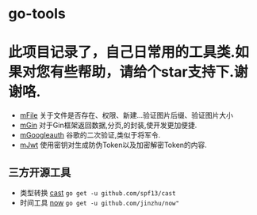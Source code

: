 # go-tools

# 此项目记录了，自己日常用的工具类.如果对您有些帮助，请给个star支持下.谢谢咯.

- [mFile](https://github.com/sun-wenming/go-tools/tree/master/mFile) 关于文件是否存在、权限、新建...验证图片后缀、验证图片大小
- [mGin](https://github.com/sun-wenming/go-tools/tree/master/mGin) 对于Gin框架返回数据,分页,的封装,使开发更加便捷.
- [mGoogleauth](https://github.com/sun-wenming/go-tools/tree/master/mGoogleauth) 谷歌的二次验证,类似于将军令.
- [mJwt](https://github.com/sun-wenming/go-tools/tree/master/mJwt) 使用密钥对生成防伪Token以及加密解密Token的内容.


## 三方开源工具
- 类型转换 [cast](https://github.com/spf13/cast)  `go get -u github.com/spf13/cast`
- 时间工具 [now](https://github.com/jinzhu/now) `go get -u github.com/jinzhu/now"`
